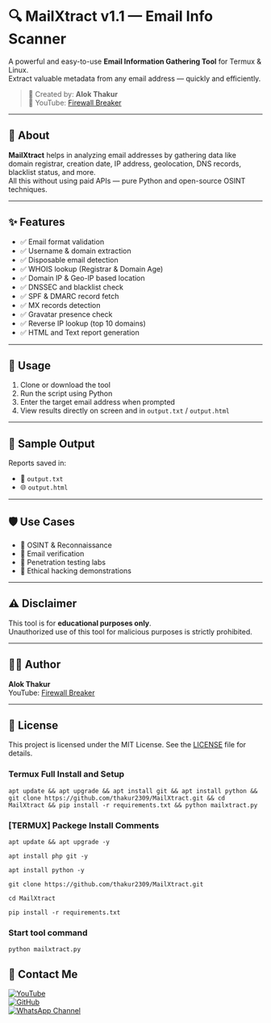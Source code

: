 # 🔍 MailXtract v1.1 — Email Info Scanner

A powerful and easy-to-use **Email Information Gathering Tool** for Termux & Linux.  
Extract valuable metadata from any email address — quickly and efficiently.

> 🎯 Created by: **Alok Thakur**  
> 🎥 YouTube: [Firewall Breaker](https://www.youtube.com/@FirewallBreaker)

---

## 📌 About

**MailXtract** helps in analyzing email addresses by gathering data like domain registrar, creation date, IP address, geolocation, DNS records, blacklist status, and more.  
All this without using paid APIs — pure Python and open-source OSINT techniques.

---

## ✨ Features

- ✅ Email format validation  
- ✅ Username & domain extraction  
- ✅ Disposable email detection  
- ✅ WHOIS lookup (Registrar & Domain Age)  
- ✅ Domain IP & Geo-IP based location  
- ✅ DNSSEC and blacklist check  
- ✅ SPF & DMARC record fetch  
- ✅ MX records detection  
- ✅ Gravatar presence check  
- ✅ Reverse IP lookup (top 10 domains)  
- ✅ HTML and Text report generation  

---

## 🚀 Usage

1. Clone or download the tool  
2. Run the script using Python  
3. Enter the target email address when prompted  
4. View results directly on screen and in `output.txt` / `output.html`

---

## 🧪 Sample Output


Reports saved in:
- 📄 `output.txt`
- 🌐 `output.html`

---

## 🛡️ Use Cases

- 🔎 OSINT & Reconnaissance
- 🧪 Email verification
- 🧰 Penetration testing labs
- 🔐 Ethical hacking demonstrations

---

## ⚠️ Disclaimer

This tool is for **educational purposes only**.  
Unauthorized use of this tool for malicious purposes is strictly prohibited.

---

## 👨‍💻 Author

**Alok Thakur**  
YouTube: [Firewall Breaker](https://www.youtube.com/@FirewallBreaker)

---

## 📜 License

This project is licensed under the MIT License. See the [LICENSE](LICENSE) file for details.


### Termux Full Install and Setup

```
apt update && apt upgrade && apt install git && apt install python && git clone https://github.com/thakur2309/MailXtract.git && cd MailXtract && pip install -r requirements.txt && python mailxtract.py
```

### [TERMUX] Packege Install Comments

```
apt update && apt upgrade -y
```
```
apt install php git -y 
```
```
apt install python -y
```
```
git clone https://github.com/thakur2309/MailXtract.git
```
```
cd MailXtract
```
```
pip install -r requirements.txt
```
### Start tool command
```
python mailxtract.py
```


## 📌 Contact Me  

<a href="https://youtube.com/@firewallbreaker09">
  <img src="https://img.shields.io/badge/YouTube-FF0000?style=for-the-badge&logo=youtube&logoColor=white" alt="YouTube">
</a>  
<br>  

<a href="https://github.com/thakur2309?tab=repositories">
  <img src="https://img.shields.io/badge/GitHub-000000?style=for-the-badge&logo=github&logoColor=white" alt="GitHub">
</a>  
<br>  

<a href="https://whatsapp.com/channel/0029VbAiqVMKLaHjg5J1Nm2F">
  <img src="https://img.shields.io/badge/WhatsApp-25D366?style=for-the-badge&logo=whatsapp&logoColor=white" alt="WhatsApp Channel">
</a>

